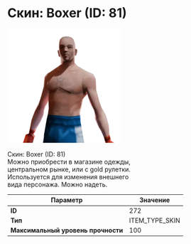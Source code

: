 # Скин: Boxer (ID: 81)

![Item Image](../img/272.webp?raw=true)

Скин: Boxer (ID: 81)<br>Можно приобрести в магазине одежды,<br>центральном рынке, или с gold рулетки.<br>Используется для изменения внешнего<br>вида персонажа. Можно надеть.


| Параметр | Значение |
|----------|----------|
| **ID** | 272 |
| **Тип** | ITEM_TYPE_SKIN |
| **Максимальный уровень прочности** | 100 |

